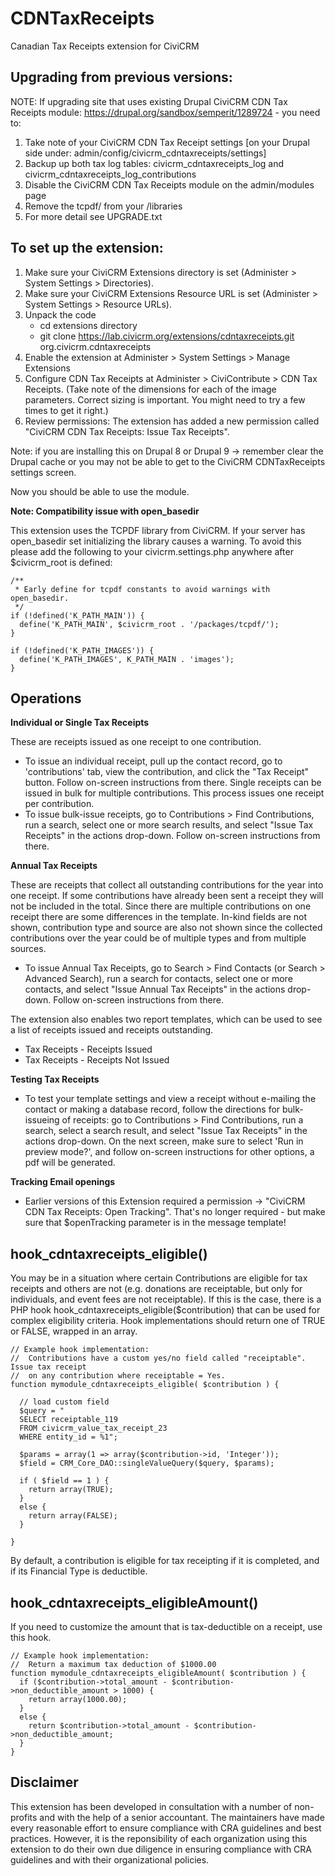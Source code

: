 CDNTaxReceipts
==============

Canadian Tax Receipts extension for CiviCRM

Upgrading from previous versions:
------------
NOTE: If upgrading site that uses existing Drupal CiviCRM CDN Tax Receipts module: https://drupal.org/sandbox/semperit/1289724 - you need to:

1. Take note of your CiviCRM CDN Tax Receipt settings [on your Drupal side under: admin/config/civicrm_cdntaxreceipts/settings]
2. Backup up both tax log tables: civicrm_cdntaxreceipts_log and civicrm_cdntaxreceipts_log_contributions
3. Disable the CiviCRM CDN Tax Receipts module on the admin/modules page
4. Remove the tcpdf/ from your /libraries
5. For more detail see UPGRADE.txt

To set up the extension:
------------

1. Make sure your CiviCRM Extensions directory is set (Administer > System Settings > Directories).
2. Make sure your CiviCRM Extensions Resource URL is set (Administer > System Settings > Resource URLs).
3. Unpack the code
    - cd extensions directory
    - git clone https://lab.civicrm.org/extensions/cdntaxreceipts.git org.civicrm.cdntaxreceipts
4. Enable the extension at Administer > System Settings > Manage Extensions
5. Configure CDN Tax Receipts at Administer > CiviContribute > CDN Tax Receipts. (Take note of the dimensions for each of the image parameters. Correct sizing is important. You might need to try a few times to get it right.)
6. Review permissions: The extension has added a new permission called "CiviCRM CDN Tax Receipts: Issue Tax Receipts".

Note: if you are installing this on Drupal 8 or Drupal 9 -> remember clear the Drupal cache or you may not be able to get to the CiviCRM CDNTaxReceipts settings screen.

Now you should be able to use the module.

**Note: Compatibility issue with open_basedir**

This extension uses the TCPDF library from CiviCRM. If your server has open_basedir set initializing the library
causes a warning. To avoid this please add the following to your civicrm.settings.php anywhere after $civicrm_root
is defined:

    /**
     * Early define for tcpdf constants to avoid warnings with open_basedir.
     */
    if (!defined('K_PATH_MAIN')) {
      define('K_PATH_MAIN', $civicrm_root . '/packages/tcpdf/');
    }

    if (!defined('K_PATH_IMAGES')) {
      define('K_PATH_IMAGES', K_PATH_MAIN . 'images');
    }


Operations
------------
**Individual or Single Tax Receipts**

These are receipts issued as one receipt to one contribution.
- To issue an individual receipt, pull up the contact record, go to 'contributions' tab, view the contribution, and click the "Tax Receipt" button. Follow on-screen instructions from there.
Single receipts can be issued in bulk for multiple contributions. This process issues one receipt per contribution.
- To issue bulk-issue receipts, go to Contributions > Find Contributions, run a search, select one or more search results, and select "Issue Tax Receipts" in the actions drop-down. Follow on-screen instructions from there.

**Annual Tax Receipts**

These are receipts that collect all outstanding contributions for the year into one receipt. If some contributions have already been sent a receipt they will not be included in the total.
Since there are multiple contributions on one receipt there are some differences in the template. In-kind fields are not shown, contribution type and source are also not shown since the collected contributions over the year could be of multiple types and from multiple sources.

- To issue Annual Tax Receipts, go to Search > Find Contacts (or Search > Advanced Search), run a search for contacts, select one or more contacts, and select "Issue Annual Tax Receipts" in the actions drop-down. Follow on-screen instructions from there.

The extension also enables two report templates, which can be used to see a list of receipts issued and receipts outstanding.

- Tax Receipts - Receipts Issued
- Tax Receipts - Receipts Not Issued

**Testing Tax Receipts**

- To test your template settings and view a receipt without e-mailing the contact or making a database record, follow the directions for bulk-issueing of receipts: go to Contributions > Find Contributions, run a search, select a search result, and select "Issue Tax Receipts" in the actions drop-down. On the next screen, make sure to select 'Run in preview mode?', and follow on-screen instructions for other options, a pdf will be generated.

**Tracking Email openings**

- Earlier versions of this Extension required a permission -> "CiviCRM CDN Tax Receipts: Open Tracking". That's no longer required - but make sure that $openTracking parameter is in the message template!

hook_cdntaxreceipts_eligible()
------------

You may be in a situation where certain Contributions are eligible for tax receipts and others are not (e.g. donations are receiptable, but only for individuals, and event fees are not receiptable). If this is the case, there is a PHP hook hook_cdntaxreceipts_eligible($contribution) that can be used for complex eligibility criteria. Hook implementations should return one of TRUE or FALSE, wrapped in an array.

    // Example hook implementation:
    //  Contributions have a custom yes/no field called "receiptable". Issue tax receipt
    //  on any contribution where receiptable = Yes.
    function mymodule_cdntaxreceipts_eligible( $contribution ) {

      // load custom field
      $query = "
      SELECT receiptable_119
      FROM civicrm_value_tax_receipt_23
      WHERE entity_id = %1";

      $params = array(1 => array($contribution->id, 'Integer'));
      $field = CRM_Core_DAO::singleValueQuery($query, $params);

      if ( $field == 1 ) {
        return array(TRUE);
      }
      else {
        return array(FALSE);
      }

    }

By default, a contribution is eligible for tax receipting if it is completed, and if its Financial Type is deductible.

hook_cdntaxreceipts_eligibleAmount()
------------

If you need to customize the amount that is tax-deductible on a receipt, use this hook.

    // Example hook implementation:
    //  Return a maximum tax deduction of $1000.00
    function mymodule_cdntaxreceipts_eligibleAmount( $contribution ) {
      if ($contribution->total_amount - $contribution->non_deductible_amount > 1000) {
        return array(1000.00);
      }
      else {
        return $contribution->total_amount - $contribution->non_deductible_amount;
      }
    }

Disclaimer
------------

This extension has been developed in consultation with a number of non-profits and with the help of a senior accountant. The maintainers have made every reasonable effort to ensure compliance with CRA guidelines and best practices. However, it is the reponsibility of each organization using this extension to do their own due diligence in ensuring compliance with CRA guidelines and with their organizational policies.
